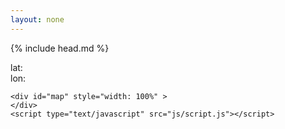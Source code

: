 ```yaml
---
layout: none
---
```

<html xmlns="http://www.w3.org/1999/xhtml" lang="en-US">

 {% include head.md %}

 <body>
  <div id="page">

  <div id="info">
    lat:<br />
    lon:<br />
  </div>

    <div id="map" style="width: 100%" >
    </div>
    <script type="text/javascript" src="js/script.js"></script>

   </div>
<script>
  map.on('click', function(e) {
      $('#info').html("lat: " + e.latlng.lat + "<br />" + "lon:" + e.latlng.lng + "<br />");
    });
</script>
 </body>
</html>

